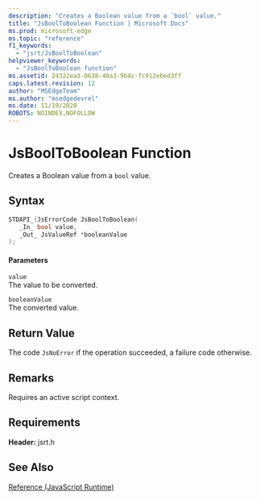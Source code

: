 ```yaml
---
description: "Creates a Boolean value from a `bool` value."
title: "JsBoolToBoolean Function | Microsoft Docs"
ms.prod: microsoft-edge
ms.topic: "reference"
f1_keywords: 
  - "jsrt/JsBoolToBoolean"
helpviewer_keywords: 
  - "JsBoolToBoolean function"
ms.assetid: 24322ea3-0638-40a3-9b4c-fc912ebed3ff
caps.latest.revision: 12
author: "MSEdgeTeam"
ms.author: "msedgedevrel"
ms.date: 11/19/2020
ROBOTS: NOINDEX,NOFOLLOW
---
```

# JsBoolToBoolean Function

Creates a Boolean value from a `bool` value.  
  
## Syntax  
  
```cpp  
STDAPI_(JsErrorCode JsBoolToBoolean(  
   _In_ bool value,  
   _Out_ JsValueRef *booleanValue  
);  
```  
  
#### Parameters  
 `value`  
 The value to be converted.  
  
 `booleanValue`  
 The converted value.  
  
## Return Value  
 The code `JsNoError` if the operation succeeded, a failure code otherwise.  
  
## Remarks  
 Requires an active script context.  
  
## Requirements  
 **Header:** jsrt.h  
  
## See Also  
 [Reference (JavaScript Runtime)](../chakra-hosting/reference-javascript-runtime.md)
